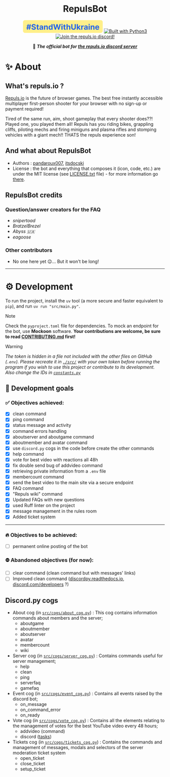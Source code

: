 <div align="center">

# RepulsBot
[![Stand With Ukraine](https://raw.githubusercontent.com/vshymanskyy/StandWithUkraine/main/badges/StandWithUkraine.svg)](https://stand-with-ukraine.pp.ua)
[![Built with Python3](https://img.shields.io/badge/built%20with-Python3-yellow.svg)](https://www.python.org/)
[![Join the repuls.io discord!](https://img.shields.io/discord/603655329120518223?logo=discord&logoColor=white&color=black)](https://discord.com/invite/2YKgx2HSfR)

💬 ***The official bot for [the repuls.io discord server](https://discord.com/invite/2YKgx2HSfR)***
</div>

# ✨ About
## What's repuls.io ?
[Repuls.io](https://repuls.io/home) is the future of browser games.
The best free instantly accessible multiplayer first-person shooter for your browser with no sign-up or payment required!

Tired of the same run, aim, shoot gameplay that every shooter does??! Played one, you played them all! Repuls has you riding bikes, grappling cliffs, piloting mechs and firing miniguns and plasma rifles and stomping vehicles with a giant mech!! THATS the repuls experience son!
## And what about RepulsBot
- Authors : [pandaroux007](https://github.com/pandaroux007), [itsdocski](https://github.com/tahirG)
- License : the bot and everything that composes it (icon, code, etc.) are under the MIT license (see [LICENSE.txt](LICENSE.txt) file) - for more information go [there](https://opensource.org/license/mit).

## RepulsBot credits
### Question/answer creators for the FAQ
- *snipertoad*
- *BratzelBrezel*
- *Abyss 🇺🇦*
- *eagoose*
### Other contributors
- No one here yet 😉... But it won't be long!
___
# ⚙️ Development
To run the project, install the `uv` tool (a more secure and faster equivalent to `pip`), and run `uv run "src/main.py"`.

> [!NOTE]
> Check the `pyproject.toml` file for dependencies. To mock an endpoint for the bot, use **Mockoon** software.
**Your contributions are welcome, be sure to read [CONTRIBUTING.md](CONTRIBUTING.md) first!**

> [!WARNING]
> *The token is hidden in a file not included with the other files on GitHub (`.env`). Please recreate it in [`./src/`](src/) with your own token before running the program if you wish to use this project or contribute to its development. Also change the IDs in [`constants.py`](src/constants.py)*

## 🚀 Development goals
### ✅ Objectives achieved:
- [x] clean command
- [x] ping command
- [x] status message and activity
- [x] command errors handling
- [x] aboutserver and aboutgame command
- [x] aboutmember and avatar command
- [x] use `discord.py` cogs in the code before create the other commands
- [x] help command
- [x] vote for best video with reactions all 48h
- [x] fix double send bug of addvideo command
- [x] retrieving private information from a `.env` file
- [x] membercount command
- [x] send the best video to the main site via a secure endpoint
- [x] FAQ command
- [x] "Repuls wiki" command
- [x] Updated FAQs with new questions
- [x] used Ruff linter on the project
- [x] message management in the rules room
- [x] Added ticket system
___
### 🔥 Objectives to be achieved:
- [ ] permanent online posting of the bot

### ⛔️ Abandoned objectives (for now):
- [ ] clear command (clean command but with messages' links)
- [ ] Improved clean command ([discordpy.readthedocs.io](https://discordpy.readthedocs.io/en/stable/api.html#discord.TextChannel.delete_messages), [discord.com/developers](https://discord.com/developers/docs/resources/message#bulk-delete-messages) ?)

## Discord.py cogs
- About cog (in [`src/cogs/about_cog.py`](src/cogs/about_cog.py)) : This cog contains information commands about members and the server;
  - aboutgame
  - aboutmember
  - aboutserver
  - avatar
  - membercount
  - wiki
- Server cog (in [`src/cogs/server_cog.py`](src/cogs/server_cog.py)) : Contains commands useful for server management;
  - help
  - clean
  - ping
  - serverfaq
  - gamefaq
- Event cog (in [`src/cogs/event_cog.py`](src/cogs/event_cog.py)) : Contains all events raised by the discord bot;
  - on_message
  - on_command_error
  - on_ready
- Vote cog (in [`src/cogs/vote_cog.py`](src/cogs/vote_cog.py)) : Contains all the elements relating to the management of votes for the best YouTube video every 48 hours;
  - addvideo (command)
  - discord ([tasks](https://discordpy.readthedocs.io/en/latest/ext/tasks/index.html))
- Tickets cog (in [`src/cogs/tickets_cog.py`](src/cogs/tickets_cog.py)) : Contains the commands and management of messages, modals and selectors of the server moderation ticket system
  - open_ticket
  - close_ticket
  - setup_ticket